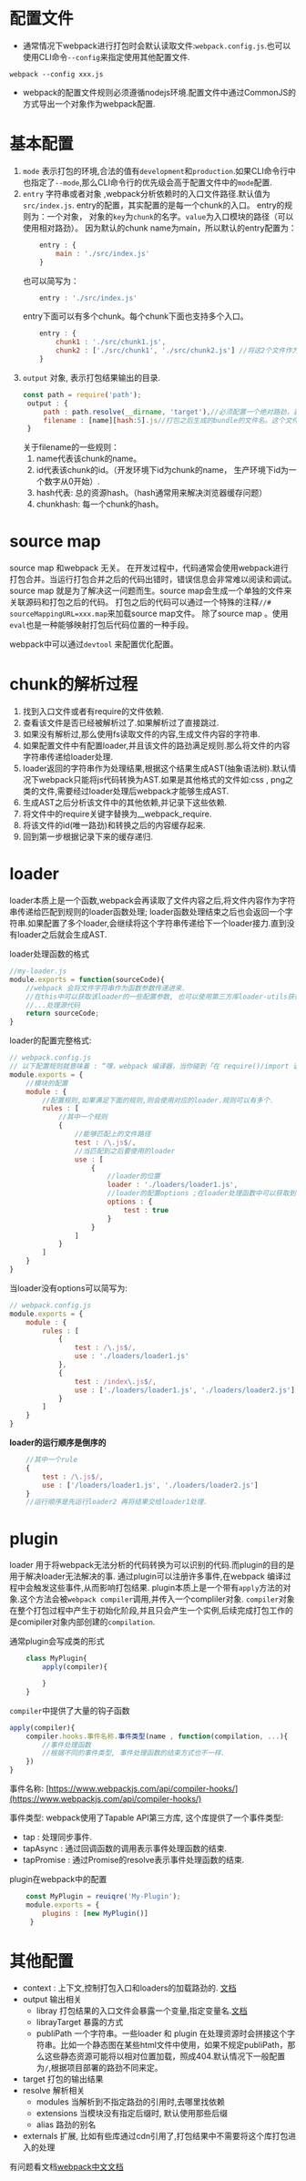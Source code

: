 # 配置文件
* 通常情况下webpack进行打包时会默认读取文件:`webpack.config.js`.也可以使用CLI命令`--config`来指定使用其他配置文件.
```
webpack --config xxx.js
```
* webpack的配置文件规则必须遵循nodejs环境.配置文件中通过CommonJS的方式导出一个对象作为webpack配置.
  
# 基本配置
1. `mode` 表示打包的环境,合法的值有`development`和`production`.如果CLI命令行中也指定了`--mode`,那么CLI命令行的优先级会高于配置文件中的`mode`配置.
2. `entry` 字符串或者对象 ,webpack分析依赖时的入口文件路径.默认值为`src/index.js`.
    entry的配置，其实配置的是每一个chunk的入口。
    entry的规则为：一个对象， 对象的`key`为`chunk`的名字。`value`为入口模块的路径（可以使用相对路劲）。
    因为默认的chunk name为main，所以默认的entry配置为：
    ```js
        entry : {
            main : './src/index.js'
        }
    ```
    也可以简写为：
    ```js
        entry : './src/index.js'
    ```
    entry下面可以有多个chunk。每个chunk下面也支持多个入口。
    ```js
        entry : {
            chunk1 : './src/chunk1.js',
            chunk2 : ['./src/chunk1', './src/chunk2.js'] //将这2个文件作为入口，进行依赖分析来生成该chunk.
        }
    ```
3. `output` 对象, 表示打包结果输出的目录.
   ```js
   const path = require('path');
    output : {
        path : path.resolve(__dirname, 'target'),//必须配置一个绝对路劲，表示资源生成的根路径。（绝对路径可以使用nodejs中的path模块的resolve配合__dirname生成）
        filename : [name][hash:5].js//打包之后生成的bundle的文件名。这个文件名可以是通过规则动态生成，文件名中也可以包含路劲.
    }
   ```
    关于filename的一些规则：
   1. name代表该chunk的name。
   2. id代表该chunk的id。（开发环境下id为chunk的name， 生产环境下id为一个数字从0开始）.
   3. hash代表: 总的资源hash。（hash通常用来解决浏览器缓存问题）
   4. chunkhash: 每一个chunk的hash。

# source map
source map 和webpack 无关。
在开发过程中，代码通常会使用webpack进行打包合并。当运行打包合并之后的代码出错时，错误信息会非常难以阅读和调试。
source map 就是为了解决这一问题而生。source map会生成一个单独的文件来关联源码和打包之后的代码。
打包之后的代码可以通过一个特殊的注释`//# sourceMappingURL=xxx.map`来加载source map文件。
除了source map 。使用`eval`也是一种能够映射打包后代码位置的一种手段。

webpack中可以通过`devtool` 来配置优化配置。
[](https://webpack.docschina.org/configuration/devtool/)


# chunk的解析过程
1. 找到入口文件或者有require的文件依赖.
2. 查看该文件是否已经被解析过了.如果解析过了直接跳过.
3. 如果没有解析过,那么使用fs读取文件的内容,生成文件内容的字符串.
4. 如果配置文件中有配置loader,并且该文件的路劲满足规则.那么将文件的内容字符串传递给loader处理.
5. loader返回的字符串作为处理结果,根据这个结果生成AST(抽象语法树).默认情况下webpack只能将js代码转换为AST.如果是其他格式的文件如:css , png之类的文件,需要经过loader处理后webpack才能够生成AST.
6. 生成AST之后分析该文件中的其他依赖,并记录下这些依赖.
7. 将文件中的require关键字替换为__webpack_require.
8. 将该文件的id(唯一路劲)和转换之后的内容缓存起来.
9. 回到第一步根据记录下来的缓存递归.

# loader
loader本质上是一个函数,webpack会再读取了文件内容之后,将文件内容作为字符串传递给匹配到规则的loader函数处理;
loader函数处理结束之后也会返回一个字符串.如果配置了多个loader,会继续将这个字符串传递给下一个loader接力.直到没有loader之后就会生成AST.

loader处理函数的格式
```js
//my-loader.js
module.exports = function(sourceCode){
    //webpack 会将文件字符串作为函数参数传递进来.
    //在this中可以获取该loader的一些配置参数, 也可以使用第三方库loader-utils获得loader的options
    //...处理源代码
    return sourceCode;
}
```

loader的配置完整格式:
```js
// webpack.config.js
// 以下配置规则就意味着 : “嘿，webpack 编译器，当你碰到「在 require()/import 语句中被解析为 '.js' 的路径」时，在你对它打包之前，先使用 loader1 转换一下。”
module.exports = {
    //模块的配置
    module : {
        //配置规则,如果满足下面的规则,则会使用对应的loader.规则可以有多个.
        rules : [
            //其中一个规则
            {
                //能够匹配上的文件路径
                test : /\.js$/,
                //当匹配到之后要使用的loader
                use : [
                    {   
                        //loader的位置
                        loader : './loaders/loader1.js',
                        //loader的配置options ;在loader处理函数中可以获取到该options
                        options : {
                            test : true
                        }
                    }
                ]
            }
        ]
    }
}
```

当loader没有options可以简写为:
```js
// webpack.config.js
module.exports = {
    module : {
        rules : [
            {
                test : /\.js$/,
                use : './loaders/loader1.js'
            },
            {
                test : /index\.js$/,
                use : ['./loaders/loader1.js', './loaders/loader2.js']
            }
        ]
    }
}
```
**loader的运行顺序是倒序的**
```js
    //其中一个rule
    {
        test : /\.js$/,
        use : ['/loaders/loader1.js', './loaders/loader2.js']
    }
    //运行顺序是先运行loader2 再将结果交给loader1处理.
```


# plugin
loader 用于将webpack无法分析的代码转换为可以识别的代码.而plugin的目的是用于解决loader无法解决的事.
通过plugin可以注册许多事件,在webpack 编译过程中会触发这些事件,从而影响打包结果.
plugin本质上是一个带有`apply`方法的对象.这个方法会被`webpack compiler`调用,并传入一个compliler对象.
`compiler`对象在整个打包过程中产生于初始化阶段,并且只会产生一个实例,后续完成打包工作的是comipiler对象内部创建的`compilation`.

通常plugin会写成类的形式
```js
    class MyPlugin{
        apply(compiler){

        }
    }
```

`compiler`中提供了大量的钩子函数
```js
apply(compiler){
    compiler.hooks.事件名称.事件类型(name , function(compilation, ...){
        //事件处理函数
        //根据不同的事件类型, 事件处理函数的结束方式也不一样.
    })
}
```

事件名称:
[https://www.webpackjs.com/api/compiler-hooks/](https://www.webpackjs.com/api/compiler-hooks/)

事件类型:
webpack使用了Tapable API第三方库, 这个库提供了一个事件类型:

* tap : 处理同步事件.
* tapAsync : 通过回调函数的调用表示事件处理函数的结束.
* tapPromise : 通过Promise的resolve表示事件处理函数的结束.

plugin在webpack中的配置
```js
    const MyPlugin = reuiqre('My-Plugin');
    module.exports = {
        plugins : [new MyPlugin()]
     }
```


# 其他配置

* context : 上下文,控制打包入口和loaders的加载路劲的.  [文档](https://www.webpackjs.com/configuration/entry-context/)
* output 输出相关
    * libray 打包结果的入口文件会暴露一个变量,指定变量名.[文档](https://www.webpackjs.com/configuration/output/#output-library)
    * librayTarget 暴露的方式
    * publiPath 一个字符串。一些loader 和 plugin 在处理资源时会拼接这个字符串。比如一个静态图在某些html文件中使用，如果不规定publiPath，那么这些静态资源可能将以相对位置加载，照成404.默认情况下一般配置为`/`,根据项目部署的路劲不同来定。
* target 打包的输出结果
* resolve  解析相关
    * modules 当解析到不指定路劲的引用时,去哪里找依赖
    * extensions 当模块没有指定后缀时, 默认使用那些后缀
    * alias 路劲的别名
* externals 扩展, 比如有些库通过cdn引用了,打包结果中不需要将这个库打包进入的处理

有问题看文档[webpack中文文档](https://www.webpackjs.com/configuration/)

  